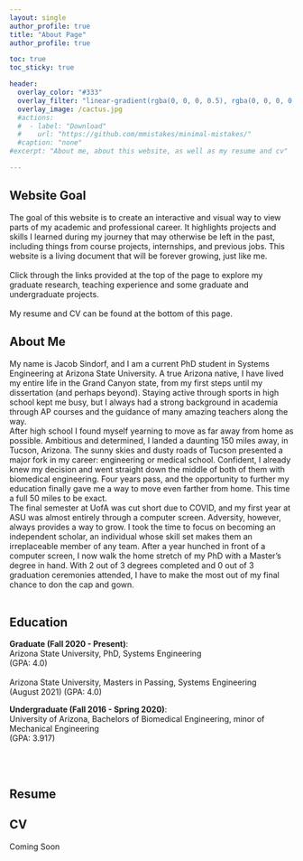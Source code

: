 ```yaml
---
layout: single
author_profile: true
title: "About Page"
author_profile: true

toc: true
toc_sticky: true

header:
  overlay_color: "#333"
  overlay_filter: "linear-gradient(rgba(0, 0, 0, 0.5), rgba(0, 0, 0, 0.5))"
  overlay_image: /cactus.jpg
  #actions:
  #  - label: "Download"
  #    url: "https://github.com/mmistakes/minimal-mistakes/"
  #caption: "none"
#excerpt: "About me, about this website, as well as my resume and cv"

---
```

## Website Goal
The goal of this website is to create an interactive and visual way to view parts of my academic and professional career. It highlights projects and skills I learned during my journey that may otherwise be left in the past, including things from course projects, internships, and previous jobs. This website is a living document that will be forever growing, just like me. <br><br>
Click through the links provided at the top of the page to explore my graduate research, teaching experience and some graduate and undergraduate projects. 
<br><br>
My resume and CV can be found at the bottom of this page. 

## About Me
My name is Jacob Sindorf, and I am a current PhD student in Systems Engineering at Arizona State University. A true Arizona native, I have lived my entire life in the Grand Canyon state, from my first steps until my dissertation (and perhaps beyond). Staying active through sports in high school kept me busy, but I always had a strong background in academia through AP courses and the guidance of many amazing teachers along the way. <br>
After high school I found myself yearning to move as far away from home as possible. Ambitious and determined, I landed a daunting 150 miles away, in Tucson, Arizona. The sunny skies and dusty roads of Tucson presented a major fork in my career: engineering or medical school. Confident, I already knew my decision and went straight down the middle of both of them with biomedical engineering. Four years pass, and the opportunity to further my education finally gave me a way to move even farther from home. This time a full 50 miles to be exact. <br>
The final semester at UofA was cut short due to COVID, and my first year at ASU was almost entirely through a computer screen. Adversity, however, always provides a way to grow. I took the time to focus on becoming an independent scholar, an individual whose skill set makes them an irreplaceable member of any team. After a year hunched in front of a computer screen, I now walk the home stretch of my PhD with a Master’s degree in hand. With 2 out of 3 degrees completed and 0 out of 3 graduation ceremonies attended, I have to make the most out of my final chance to don the cap and gown. <br> <br>




## Education
**Graduate (Fall 2020 - Present)**: <br>
 Arizona State University, PhD, Systems Engineering  <br>(GPA: 4.0) <br><br>
 Arizona State University, Masters in Passing, Systems Engineering <br>(August 2021) (GPA: 4.0) <br>


**Undergraduate (Fall 2016 - Spring 2020)**: <br>
 University of Arizona, Bachelors of Biomedical Engineering, minor of Mechanical Engineering  <br>(GPA: 3.917)


<br><br>

## Resume
<object data="{{ site.url }}{{ site.baseurl }}/resume_sindorf_2022.pdf" width="1000" height="1000" type='application/pdf'></object>

## CV 
Coming Soon
